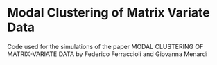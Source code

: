 # Modal Clustering of Matrix Variate Data

Code used for the simulations of the paper MODAL CLUSTERING OF MATRIX-VARIATE DATA by Federico Ferraccioli and Giovanna Menardi
